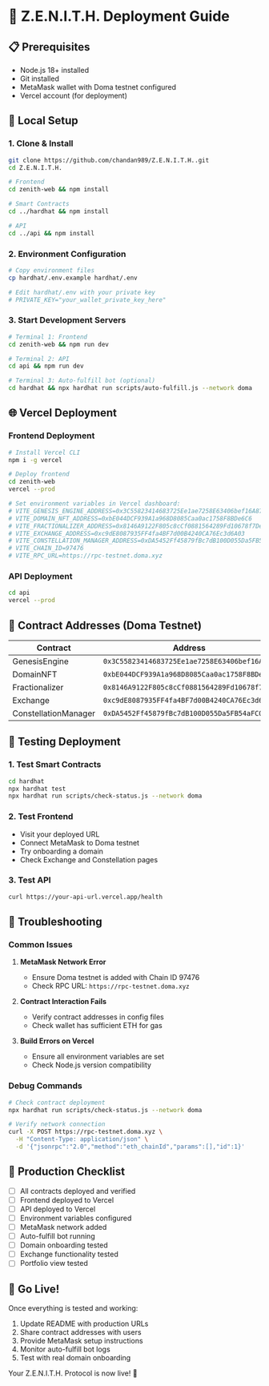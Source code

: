 # 🚀 Z.E.N.I.T.H. Deployment Guide

## 📋 Prerequisites

- Node.js 18+ installed
- Git installed
- MetaMask wallet with Doma testnet configured
- Vercel account (for deployment)

## 🔧 Local Setup

### 1. Clone & Install
```bash
git clone https://github.com/chandan989/Z.E.N.I.T.H..git
cd Z.E.N.I.T.H.

# Frontend
cd zenith-web && npm install

# Smart Contracts
cd ../hardhat && npm install

# API
cd ../api && npm install
```

### 2. Environment Configuration
```bash
# Copy environment files
cp hardhat/.env.example hardhat/.env

# Edit hardhat/.env with your private key
# PRIVATE_KEY="your_wallet_private_key_here"
```

### 3. Start Development Servers
```bash
# Terminal 1: Frontend
cd zenith-web && npm run dev

# Terminal 2: API
cd api && npm run dev

# Terminal 3: Auto-fulfill bot (optional)
cd hardhat && npx hardhat run scripts/auto-fulfill.js --network doma
```

## 🌐 Vercel Deployment

### Frontend Deployment
```bash
# Install Vercel CLI
npm i -g vercel

# Deploy frontend
cd zenith-web
vercel --prod

# Set environment variables in Vercel dashboard:
# VITE_GENESIS_ENGINE_ADDRESS=0x3C55823414683725Ee1ae7258E63406bef16A875
# VITE_DOMAIN_NFT_ADDRESS=0xbE044DCF939A1a968D8085Caa0ac1758F8BDe6C6
# VITE_FRACTIONALIZER_ADDRESS=0x8146A9122F805c8cCf0881564289Fd10678f7De6
# VITE_EXCHANGE_ADDRESS=0xc9dE8087935FF4fa4BF7d00B4240CA76Ec3d6A03
# VITE_CONSTELLATION_MANAGER_ADDRESS=0xDA5452Ff45879fBc7dB100D055Da5FB54aFC0c77
# VITE_CHAIN_ID=97476
# VITE_RPC_URL=https://rpc-testnet.doma.xyz
```

### API Deployment
```bash
cd api
vercel --prod
```

## 🔗 Contract Addresses (Doma Testnet)

| Contract | Address |
|----------|---------|
| GenesisEngine | `0x3C55823414683725Ee1ae7258E63406bef16A875` |
| DomainNFT | `0xbE044DCF939A1a968D8085Caa0ac1758F8BDe6C6` |
| Fractionalizer | `0x8146A9122F805c8cCf0881564289Fd10678f7De6` |
| Exchange | `0xc9dE8087935FF4fa4BF7d00B4240CA76Ec3d6A03` |
| ConstellationManager | `0xDA5452Ff45879fBc7dB100D055Da5FB54aFC0c77` |

## 🧪 Testing Deployment

### 1. Test Smart Contracts
```bash
cd hardhat
npx hardhat test
npx hardhat run scripts/check-status.js --network doma
```

### 2. Test Frontend
- Visit your deployed URL
- Connect MetaMask to Doma testnet
- Try onboarding a domain
- Check Exchange and Constellation pages

### 3. Test API
```bash
curl https://your-api-url.vercel.app/health
```

## 🔧 Troubleshooting

### Common Issues

1. **MetaMask Network Error**
   - Ensure Doma testnet is added with Chain ID 97476
   - Check RPC URL: `https://rpc-testnet.doma.xyz`

2. **Contract Interaction Fails**
   - Verify contract addresses in config files
   - Check wallet has sufficient ETH for gas

3. **Build Errors on Vercel**
   - Ensure all environment variables are set
   - Check Node.js version compatibility

### Debug Commands
```bash
# Check contract deployment
npx hardhat run scripts/check-status.js --network doma

# Verify network connection
curl -X POST https://rpc-testnet.doma.xyz \
  -H "Content-Type: application/json" \
  -d '{"jsonrpc":"2.0","method":"eth_chainId","params":[],"id":1}'
```

## 📱 Production Checklist

- [ ] All contracts deployed and verified
- [ ] Frontend deployed to Vercel
- [ ] API deployed to Vercel
- [ ] Environment variables configured
- [ ] MetaMask network added
- [ ] Auto-fulfill bot running
- [ ] Domain onboarding tested
- [ ] Exchange functionality tested
- [ ] Portfolio view tested

## 🚀 Go Live!

Once everything is tested and working:

1. Update README with production URLs
2. Share contract addresses with users
3. Provide MetaMask setup instructions
4. Monitor auto-fulfill bot logs
5. Test with real domain onboarding

Your Z.E.N.I.T.H. Protocol is now live! 🌟